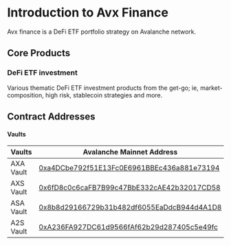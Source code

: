 # Introduction to Avx Finance

Avx finance is a DeFi ETF portfolio strategy on Avalanche network. 

## Core Products

### DeFi ETF investment

Various thematic DeFi ETF investment products from the get-go; ie, market-composition, high risk, stablecoin strategies and more. 

## Contract Addresses

#### Vaults

| Vaults             | Avalanche Mainnet Address                                                                                                               | Avalanche Testnet Address                                                                                                                |
| ------------------ | --------------------------------------------------------------------------------------------------------------------- | ---------------------------------------------------------------------------------------------------------------------------- |
| AXA Vault | [0xa4DCbe792f51E13Fc0E6961BBEc436a881e73194](https://cchain.explorer.avax.network/address/0xa4DCbe792f51E13Fc0E6961BBEc436a881e73194) | [0x0b0e5b52e14152308f9f952ff19c67ebeb7560bb](https://cchain.explorer.avax-test.network/address/0x0b0E5B52e14152308f9F952FF19C67ebeB7560BB)  |
| AXS Vault | [0x6fD8c0c6caFB7B99c47BbE332cAE42b32017CD58](https://cchain.explorer.avax.network/address/0x6fD8c0c6caFB7B99c47BbE332cAE42b32017CD58) | [0xdf9fc6774937bf42602be1f80ab3da8a0b2a8594](https://cchain.explorer.avax-test.network/address/0xDF9fC6774937bf42602be1F80aB3da8a0b2a8594)  |
| ASA Vault | [0x8b8d29166729b31b482df6055EaDdcB944d4A1D8](https://cchain.explorer.avax.network/address/0x8b8d29166729b31b482df6055EaDdcB944d4A1D8) | [0x0d79f121fd1eb213e5dbde11edbe7744ecb51352](https://cchain.explorer.avax-test.network/address/0x0D79F121Fd1eB213E5DbDE11eDbe7744ECb51352)  |
| A2S Vault | [0xA236FA927DC61d9566fAf62b29d287405c5e49fc](https://cchain.explorer.avax.network/address/0x8b8d29166729b31b482df6055EaDdcB944d4A1D8) | [0x89d6fd8ba3eaf76687cf7b3d10f914cc445eaec1](https://cchain.explorer.avax-test.network/address/0x89D6Fd8ba3EAF76687cF7B3d10F914cc445eaeC1)  |
